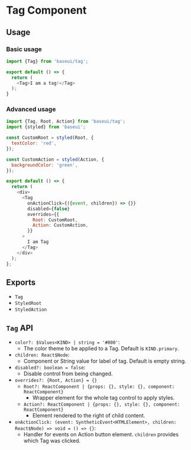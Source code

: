 # Tag Component

## Usage

### Basic usage

```js
import {Tag} from 'baseui/tag';

export default () => {
  return (
    <Tag>I am a tag!</Tag>
  );
}
```

### Advanced usage

```js
import {Tag, Root, Action} from 'baseui/tag';
import {styled} from 'baseui';

const CustomRoot = styled(Root, {
  textColor: 'red',
});

const CustomAction = styled(Action, {
  backgroundColor: 'green',
});

export default () => {
  return (
    <div>
      <Tag
        onActionClick={({event, children}) => {}}
        disabled={false}
        overrides={{
          Root: CustomRoot,
          Action: CustomAction,
        }}
      >
        I am Tag
      </Tag>
    </div>
  );
};
```

## Exports

* `Tag`
* `StyledRoot`
* `StyledAction`

## `Tag` API

* `color?: $Values<KIND> | string = '#000'`:
  * The color theme to be applied to a Tag. Default is `KIND.primary`.
* `children: React$Node`:
  * Component or String value for label of tag. Default is empty string.
* `disabled?: boolean = false`:
  * Disable control from being changed.
* `overrides?: {Root, Action} = {}`
  * `Root?: ReactComponent | {props: {}, style: {}, component: ReactComponent}`
    * Wrapper element for the whole tag control to apply styles.
  * `Action?: ReactComponent | {props: {}, style: {}, component: ReactComponent}`
    * Element rendered to the right of child content.
* `onActionClick: (event: SyntheticEvent<HTMLElement>, children: React$Node) => void = () => {}`:
  * Handler for events on Action button element. `children` provides which Tag was clicked.
